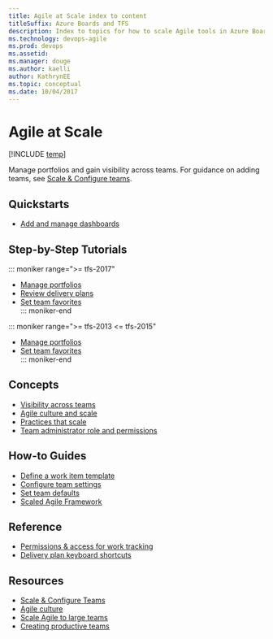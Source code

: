 ```yaml
---
title: Agile at Scale index to content
titleSuffix: Azure Boards and TFS
description: Index to topics for how to scale Agile tools in Azure Boards & Team Foundation Server 
ms.technology: devops-agile
ms.prod: devops
ms.assetid: 
ms.manager: douge
ms.author: kaelli
author: KathrynEE
ms.topic: conceptual
ms.date: 10/04/2017
---
```


# Agile at Scale  

[!INCLUDE [temp](../_shared/version-vsts-tfs-all-versions.md)]

Manage portfolios and gain visibility across teams. For guidance on adding teams, see [Scale & Configure teams](../../organizations/settings/index.md).

## Quickstarts

- [Add and manage dashboards](../../report/dashboards/dashboards.md?toc=/vsts/boards/plans/toc.json&bc=/vsts/boards/plans/breadcrumb/toc.json)


## Step-by-Step Tutorials

::: moniker range=">= tfs-2017" 
- [Manage portfolios](portfolio-management.md)
- [Review delivery plans](review-team-plans.md) 
- [Set team favorites](../../project/navigation/set-favorites.md?toc=/vsts/boards/plans/toc.json&bc=/vsts/boards/plans/breadcrumb/toc.json)  
::: moniker-end

::: moniker range=">= tfs-2013 <= tfs-2015" 
- [Manage portfolios](portfolio-management.md)
- [Set team favorites](../../project/navigation/set-favorites.md?toc=/vsts/boards/plans/toc.json&bc=/vsts/boards/plans/breadcrumb/toc.json)  
::: moniker-end

## Concepts 
       
- [Visibility across teams](visibility-across-teams.md)   
- [Agile culture and scale](agile-culture.md)   
- [Practices that scale](practices-that-scale.md)  
- [Team administrator role and permissions](../../organizations/settings/team-administrator-permissions.md)

## How-to Guides
- [Define a work item template](../backlogs/work-item-template.md?toc=/vsts/boards/plans/toc.json&bc=/vsts/boards/plans/breadcrumb/toc.json)
- [Configure team settings](../../organizations/settings/configure-team-settings.md) 
- [Set team defaults](../../organizations/settings/set-team-defaults.md) 
- [Scaled Agile Framework](scaled-agile-framework.md)   


## Reference
- [Permissions & access for work tracking](../../organizations/security/permissions-access-work-tracking.md?toc=/vsts/boards/plans/toc.json&bc=/vsts/boards/plans/breadcrumb/toc.json)
- [Delivery plan keyboard shortcuts](delivery-plan-keyboard-shortcuts.md)  


## Resources  
- [Scale & Configure Teams](../../organizations/settings/scale/index.md)
- [Agile culture](/azure/devops/learn/agile/agile-culture)  
- [Scale Agile to large teams](/azure/devops/learn/agile/scale-agile-large-teams)  
- [Creating productive teams](/azure/devops/learn/agile/productive-teams)    
